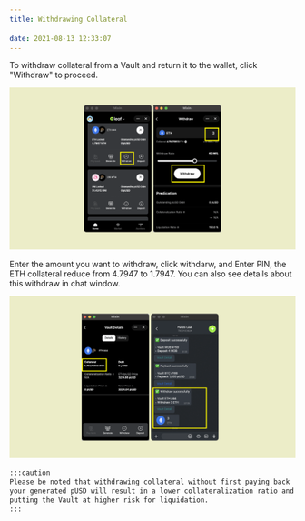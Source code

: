 ```yaml
---
title: Withdrawing Collateral 

date: 2021-08-13 12:33:07
---
```


To withdraw collateral from a Vault and return it to the wallet, click "Withdraw" to proceed. 

![](../assets/leaf-withdraw-p1.png)

Enter the amount you want to
withdraw, click withdarw, and
Enter PIN, the ETH collateral reduce from 4.7947 to 1.7947. You can also see details about this withdraw in chat window.

![](../assets/leaf-withdraw-p2.png)


````mdx-code-block
:::caution
Please be noted that withdrawing collateral without first paying back your generated pUSD will result in a lower collateralization ratio and putting the Vault at higher risk for liquidation.
:::
````






